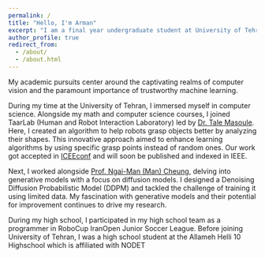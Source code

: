 ```yaml
---
permalink: /
title: "Hello, I'm Arman"
excerpt: "I am a final year undergraduate student at University of Tehran"
author_profile: true
redirect_from:
  - /about/
  - /about.html
---
```


My academic pursuits center around the captivating realms of computer vision and the paramount importance of trustworthy machine learning.


During my time at the University of Tehran, I immersed myself in computer science. Alongside my math and computer science courses, I joined TaarLab (Human and Robot Interaction Laboratory) led by [Dr. Tale Masoule](https://scholar.google.com/citations?user=gkiFy20AAAAJ&hl=en&oi=ao). Here, I created an algorithm to help robots grasp objects better by analyzing their shapes. This innovative approach aimed to enhance learning algorithms by using specific grasp points instead of random ones. Our work got accepted in [ICEEconf](https://iceeconf.ir/2023) and will soon be published and indexed in IEEE.

Next, I worked alongside [Prof. Ngai-Man (Man) Cheung](https://sites.google.com/site/mancheung0407/), delving into generative models with a focus on diffusion models. I designed a Denoising Diffusion Probabilistic Model (DDPM) and tackled the challenge of training it using limited data. My fascination with generative models and their potential for improvement continues to drive my research.

During my high school, I participated in my high school team as a programmer in RoboCup IranOpen Junior Soccer League. Before joining University of Tehran, I was a high school student at the Allameh Helli 10 Highschool which is affiliated with NODET
